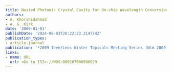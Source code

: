 ```yaml
---
title: Nested Photonic Crystal Cavity for On-chip Wavelength Conversion
authors:
- A. Khorshidahmad
- A. G. Kirk
date: '2009-01-01'
publishDate: '2024-06-03T20:22:23.214774Z'
publication_types:
- article-journal
publication: '*2009 Ieee/Leos Winter Topicals Meeting Series (Wtm 2009)*'
links:
- name: URL
  url: <Go to ISI>://WOS:000267006500029
---
```

